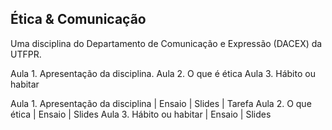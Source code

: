## Ética & Comunicação

Uma disciplina do Departamento de Comunicação e Expressão (DACEX) da UTFPR.

Aula 1.    Apresentação da disciplina.
Aula 2.    O que é ética
Aula 3.    Hábito ou habitar

Aula 1. Apresentação da disciplina | Ensaio | Slides | Tarefa
Aula 2. O que ética | Ensaio | Slides
Aula 3. Hábito ou habitar | Ensaio | Slides